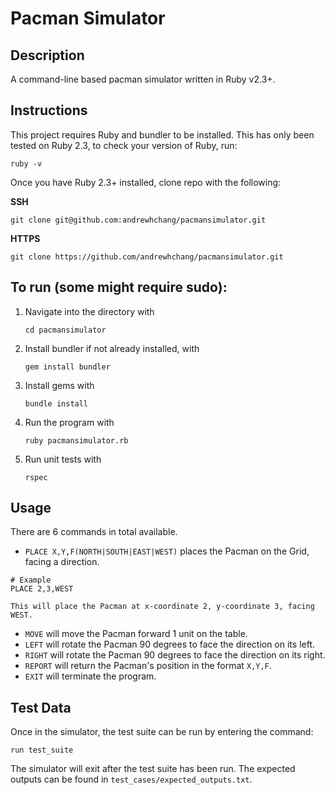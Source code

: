 # Pacman Simulator

## Description
A command-line based pacman simulator written in Ruby v2.3+.

## Instructions
This project requires Ruby and bundler to be installed.
This has only been tested on Ruby 2.3, to check your version of Ruby, run:

`ruby -v`

Once you have Ruby 2.3+ installed, clone repo with the following:

**SSH**

`git clone git@github.com:andrewhchang/pacmansimulator.git`

**HTTPS**

`git clone https://github.com/andrewhchang/pacmansimulator.git`

## To run (some might require sudo):


1. Navigate into the directory with

    ```cd pacmansimulator```

2. Install bundler if not already installed, with

    ```gem install bundler```

3. Install gems with

    ```bundle install```

4. Run the program with

    ```ruby pacmansimulator.rb```

5. Run unit tests with

    ```rspec```

## Usage
There are 6 commands in total available.
- `PLACE X,Y,F(NORTH|SOUTH|EAST|WEST)` places the Pacman on the Grid, facing a direction.
```
# Example
PLACE 2,3,WEST

This will place the Pacman at x-coordinate 2, y-coordinate 3, facing WEST.
```
- `MOVE` will move the Pacman forward 1 unit on the table.
- `LEFT` will rotate the Pacman 90 degrees to face the direction on its left.
- `RIGHT` will rotate the Pacman 90 degrees to face the direction on its right.
- `REPORT` will return the Pacman's position in the format `X,Y,F`.
- `EXIT` will terminate the program.

## Test Data
Once in the simulator, the test suite can be run by entering the command:

```run test_suite```

The simulator will exit after the test suite has been run. The expected outputs can be found in `test_cases/expected_outputs.txt`.
